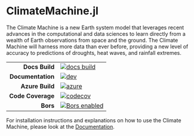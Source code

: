 # ClimateMachine.jl

The Climate Machine is a new Earth system model that leverages recent advances in the computational and data sciences to learn directly from a wealth of Earth observations from space and the ground. The Climate Machine will harness more data than ever before, providing a new level of accuracy to predictions of droughts, heat waves, and rainfall extremes.

|||
|---------------------:|:----------------------------------------------|
| **Docs Build**       | [![docs build][docs-bld-img]][docs-bld-url]   |
| **Documentation**    | [![dev][docs-latest-img]][docs-latest-url]    |
| **Azure Build**      | [![azure][azure-img]][azure-url]              |
| **Code Coverage**    | [![codecov][codecov-img]][codecov-url]        |
| **Bors**             | [![Bors enabled][bors-img]][bors-url]         |

[docs-bld-img]: https://github.com/CliMA/ClimateMachine.jl/workflows/Documentation/badge.svg
[docs-bld-url]: https://github.com/CliMA/ClimateMachine.jl/actions?query=workflow%3ADocumentation

[docs-latest-img]: https://img.shields.io/badge/docs-latest-blue.svg
[docs-latest-url]: https://CliMA.github.io/ClimateMachine.jl/latest/

[azure-img]: https://dev.azure.com/climate-machine/ClimateMachine.jl/_apis/build/status/CliMA.ClimateMachine.jl?branchName=master
[azure-url]: https://dev.azure.com/climate-machine/ClimateMachine.jl/_build/latest?definitionId=5&branchName=master

[codecov-img]: https://codecov.io/gh/climate-machine/ClimateMachine.jl/branch/master/graph/badge.svg
[codecov-url]: https://codecov.io/gh/climate-machine/ClimateMachine.jl

[bors-img]: https://bors.tech/images/badge_small.svg
[bors-url]: https://app.bors.tech/repositories/11521

For installation instructions and explanations on how to use the Climate Machine, please look at the [Documentation](https://CliMA.github.io/ClimateMachine.jl/latest/Installation).

